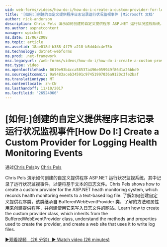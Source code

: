 ```yaml
---
uid: web-forms/videos/how-do-i/how-do-i-create-a-custom-provider-for-logging-health-monitoring-events
title: '[如何:]创建的自定义提供程序日志记录运行状况监视事件 |Microsoft 文档'
author: rick-anderson
description: Chris Pels 演示如何创建的自定义提供程序 ASP.NET 运行状况监视系统，其中记录了运行状况监视事件，以便将基于文本的日志文件。 Le...
ms.author: aspnetcontent
manager: wpickett
ms.date: 11/06/2008
ms.topic: article
ms.assetid: 18ae018d-b388-4f79-a218-b5dd4dc4e75b
ms.technology: dotnet-webforms
ms.prod: .net-framework
msc.legacyurl: /web-forms/videos/how-do-i/how-do-i-create-a-custom-provider-for-logging-health-monitoring-events
msc.type: video
ms.openlocfilehash: 0619e93b4cca58537a496e059949f86d1a26bbd9
ms.sourcegitcommit: 9a9483aceb34591c97451997036a9120c3fe2baf
ms.translationtype: MT
ms.contentlocale: zh-CN
ms.lasthandoff: 11/10/2017
ms.locfileid: "26524966"
---
```

<a name="how-do-i-create-a-custom-provider-for-logging-health-monitoring-events"></a><span data-ttu-id="6c270-104">[如何:]创建的自定义提供程序日志记录运行状况监视事件</span><span class="sxs-lookup"><span data-stu-id="6c270-104">[How Do I:] Create a Custom Provider for Logging Health Monitoring Events</span></span>
====================
<span data-ttu-id="6c270-105">通过[Chris Pels](https://twitter.com/chrispels)</span><span class="sxs-lookup"><span data-stu-id="6c270-105">by [Chris Pels](https://twitter.com/chrispels)</span></span>

<span data-ttu-id="6c270-106">Chris Pels 演示如何创建的自定义提供程序 ASP.NET 运行状况监视系统，其中记录了运行状况监视事件，以便将基于文本的日志文件。</span><span class="sxs-lookup"><span data-stu-id="6c270-106">Chris Pels shows how to create a custom provider for the ASP.NET heath monitoring system, which records health monitoring events to a text-based log file.</span></span> <span data-ttu-id="6c270-107">了解如何创建自定义提供程序类，该类继承自 BufferedWebEventProvider 类，了解的方法和属性用来创建提供程序，并创建使用它来写入日志文件的网站。</span><span class="sxs-lookup"><span data-stu-id="6c270-107">Learn how to create the custom provider class, which inherits from the BufferedWebEventProvider class, understand the methods and properties used to create the provider, and create a web site that uses it to write log files.</span></span>

[<span data-ttu-id="6c270-108">&#9654;观看视频 （26 分钟）</span><span class="sxs-lookup"><span data-stu-id="6c270-108">&#9654; Watch video (26 minutes)</span></span>](https://channel9.msdn.com/Blogs/ASP-NET-Site-Videos/how-do-i-create-a-custom-provider-for-logging-health-monitoring-events)
